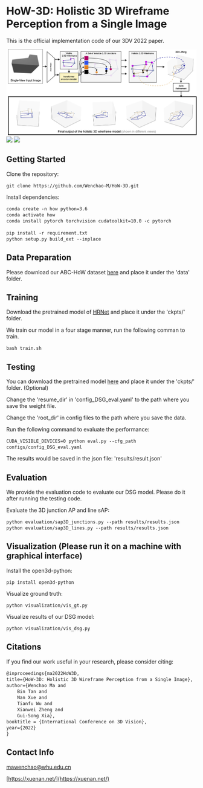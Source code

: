 # HoW-3D: Holistic 3D Wireframe Perception from a Single Image

This is the official implementation code of our 3DV 2022 paper. 


<img src="pictures/model.png" width="600">

<img src="pictures/vis1.gif" width="600">

<img src="pictures/vis2.gif" width="600">

## Getting Started
Clone the repository:
```shell
git clone https://github.com/Wenchao-M/HoW-3D.git
```

Install dependencies:
```shell
conda create -n how python=3.6
conda activate how
conda install pytorch torchvision cudatoolkit=10.0 -c pytorch

pip install -r requirement.txt
python setup.py build_ext --inplace
```

## Data Preparation

Please download our ABC-HoW dataset [here](https://drive.google.com/file/d/1NPNq4JDvV5p9Kli1acUZP05uzgKnrjUg/view?usp=sharing)
and place it under the 'data' folder.

## Training

Download the pretrained model of [HRNet](https://drive.google.com/drive/folders/1dCq4WxconPEDO8uZq4YDctZ8nxtvEtv8?usp=sharing) 
and place it under the 'ckpts/' folder.

We train our model in a four stage manner, run the following comman to train.
``` shell
bash train.sh
```

## Testing
You can download the pretrained model [here](https://drive.google.com/file/d/1j2lP_3ut1fGRUM7iYpSAtsx-NRijcOpF/view?usp=sharing) 
and place it under the 'ckpts/' folder. (Optional)

Change the 'resume_dir' in 'config_DSG_eval.yaml' to the path where you save the weight file.

Change the 'root_dir' in config files to the path where you save the data.

Run the following command to evaluate the performance:
```shell
CUDA_VISIBLE_DEVICES=0 python eval.py --cfg_path configs/config_DSG_eval.yaml

```
The results would be saved in the json file: 'results/result.json'

## Evaluation
We provide the evaluation code to evaluate our DSG model. Please do it after running the testing code.

Evaluate the 3D junction AP and line sAP:
```shell
python evaluation/sap3D_junctions.py --path results/results.json
python evaluation/sap3D_lines.py --path results/results.json
```

## Visualization (Please run it on a machine with graphical interface)
Install the open3d-python:
```shell
pip install open3d-python
```
Visualize ground truth:
```shell
python visualization/vis_gt.py
```

Visualize results of our DSG model:
```shell
python visualization/vis_dsg.py

```

## Citations
If you find our work useful in your research, please consider citing:
```
@inproceedings{ma2022HoW3D,
title={HoW-3D: Holistic 3D Wireframe Perception from a Single Image},
author={Wenchao Ma and 
	Bin Tan and
	Nan Xue and
	Tianfu Wu and
	Xianwei Zheng and
	Gui-Song Xia},
booktitle = {International Conference on 3D Vision},
year={2022}
}
```

## Contact Info
[mawenchao@whu.edu.cn](mawenchao@whu.edu.cn)

[https://xuenan.net/](https://xuenan.net/)






